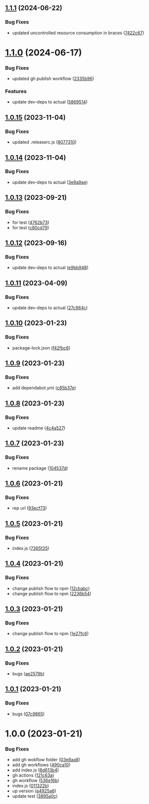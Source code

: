 ## [1.1.1](https://github.com/JS-AK/example-automatic-deploy-js-app-to-npm/compare/v1.1.0...v1.1.1) (2024-06-22)


### Bug Fixes

* updated uncontrolled resource consumption in braces ([7422c67](https://github.com/JS-AK/example-automatic-deploy-js-app-to-npm/commit/7422c677a89cad9fa908f75119b529a8772f35ff))

# [1.1.0](https://github.com/JS-AK/example-automatic-deploy-js-app-to-npm/compare/v1.0.15...v1.1.0) (2024-06-17)


### Bug Fixes

* updated gh publish workflow ([2335b96](https://github.com/JS-AK/example-automatic-deploy-js-app-to-npm/commit/2335b96545dd085dfffec31303d3a584370dbd7f))


### Features

* update dev-deps to actual ([5869514](https://github.com/JS-AK/example-automatic-deploy-js-app-to-npm/commit/5869514f2e9f5b6489dd9fe75fca12ac97c1d299))

## [1.0.15](https://github.com/JS-AK/example-automatic-deploy-js-app-to-npm/compare/v1.0.14...v1.0.15) (2023-11-04)


### Bug Fixes

* updated .releaserc.js ([8077310](https://github.com/JS-AK/example-automatic-deploy-js-app-to-npm/commit/8077310ba28fbd6e0189fac6b8d5f77022d07b4f))

## [1.0.14](https://github.com/JS-AK/example-automatic-deploy-js-app-to-npm/compare/v1.0.13...v1.0.14) (2023-11-04)


### Bug Fixes

* update dev-deps to actual ([3e9a9ae](https://github.com/JS-AK/example-automatic-deploy-js-app-to-npm/commit/3e9a9ae35a219c0525c7519e3590895654428b82))

## [1.0.13](https://github.com/JS-AK/example-automatic-deploy-js-app-to-npm/compare/v1.0.12...v1.0.13) (2023-09-21)


### Bug Fixes

* for test ([4762b73](https://github.com/JS-AK/example-automatic-deploy-js-app-to-npm/commit/4762b730247dd61d18a5cc845b9fb03750a9599e))
* for test ([c80cd79](https://github.com/JS-AK/example-automatic-deploy-js-app-to-npm/commit/c80cd79462a719845b651aef8e9f7dc52b5b8c92))

## [1.0.12](https://github.com/JS-AK/example-automatic-deploy-js-app-to-npm/compare/v1.0.11...v1.0.12) (2023-09-16)


### Bug Fixes

* update dev-deps to actual ([e9bb948](https://github.com/JS-AK/example-automatic-deploy-js-app-to-npm/commit/e9bb948752497ed91acab2bed54c924a98bcfa2e))

## [1.0.11](https://github.com/JS-AK/example-automatic-deploy-js-app-to-npm/compare/v1.0.10...v1.0.11) (2023-04-09)


### Bug Fixes

* update dev-deps to actual ([27c964c](https://github.com/JS-AK/example-automatic-deploy-js-app-to-npm/commit/27c964ca7757c77d7eaaecfaf545a62522cd59bc))

## [1.0.10](https://github.com/JS-AK/example-automatic-deploy-js-app-to-npm/compare/v1.0.9...v1.0.10) (2023-01-23)


### Bug Fixes

* package-lock.json ([f42fbc6](https://github.com/JS-AK/example-automatic-deploy-js-app-to-npm/commit/f42fbc605d28a08695ed8c8d175d6f1ebd627de5))

## [1.0.9](https://github.com/JS-AK/example-automatic-deploy-js-app-to-npm/compare/v1.0.8...v1.0.9) (2023-01-23)


### Bug Fixes

* add dependabot.yml ([c85b37e](https://github.com/JS-AK/example-automatic-deploy-js-app-to-npm/commit/c85b37e9b53a224e3cb05920cd147d8efaa4a13a))

## [1.0.8](https://github.com/JS-AK/example-automatic-deploy-js-app-to-npm/compare/v1.0.7...v1.0.8) (2023-01-23)


### Bug Fixes

* update readme ([4c4a527](https://github.com/JS-AK/example-automatic-deploy-js-app-to-npm/commit/4c4a527372896ffa2556b4ea4f5e7f6c3b1241e9))

## [1.0.7](https://github.com/JS-AK/example-automatic-deploy-js-app-to-npm/compare/v1.0.6...v1.0.7) (2023-01-23)


### Bug Fixes

* rename package ([104537d](https://github.com/JS-AK/example-automatic-deploy-js-app-to-npm/commit/104537d494ee19e54563ac6d46c5466465a7a8af))

## [1.0.6](https://github.com/JS-AK/test-dep-42/compare/v1.0.5...v1.0.6) (2023-01-21)


### Bug Fixes

* rep url ([93ecf73](https://github.com/JS-AK/test-dep-42/commit/93ecf730abf10c121611c0cb8c08f3cc4975e8b3))

## [1.0.5](https://github.com/JS-AK/test-dep/compare/v1.0.4...v1.0.5) (2023-01-21)


### Bug Fixes

* index.js ([7365f25](https://github.com/JS-AK/test-dep/commit/7365f25cd5046a8c82f81db2e07e1693ad917d95))

## [1.0.4](https://github.com/JS-AK/test-dep/compare/v1.0.3...v1.0.4) (2023-01-21)


### Bug Fixes

* change publish flow to npm ([12cbabc](https://github.com/JS-AK/test-dep/commit/12cbabc4e2c89a105a2c57f446eb5fd839ed5276))
* change publish flow to npm ([2236b54](https://github.com/JS-AK/test-dep/commit/2236b54e2642a8ff8351ae3fb95f1fe27e37df3a))

## [1.0.3](https://github.com/JS-AK/test-dep/compare/v1.0.2...v1.0.3) (2023-01-21)


### Bug Fixes

* change publish flow to npm ([1e27fc6](https://github.com/JS-AK/test-dep/commit/1e27fc6572dbe43d953121af658565d127f2b34e))

## [1.0.2](https://github.com/JS-AK/test-dep/compare/v1.0.1...v1.0.2) (2023-01-21)


### Bug Fixes

* bugs ([ae2579b](https://github.com/JS-AK/test-dep/commit/ae2579bbe24b61c32a8ef73f63d2663ead84e99a))

## [1.0.1](https://github.com/JS-AK/test-dep/compare/v1.0.0...v1.0.1) (2023-01-21)


### Bug Fixes

* bugs ([07c9865](https://github.com/JS-AK/test-dep/commit/07c9865faee75d585497a22dac16ac6d7aa805d2))

# 1.0.0 (2023-01-21)


### Bug Fixes

* add gh wokflow folder ([03e8aa8](https://github.com/JS-AK/test-dep/commit/03e8aa8f15f726d2ecd2291fdd7275e93b66ca90))
* add gh workflows ([490ca10](https://github.com/JS-AK/test-dep/commit/490ca105b908dd6f3f92c560edd15494cad9ffb7))
* add index.js ([8d613b4](https://github.com/JS-AK/test-dep/commit/8d613b4763d20e5d0e617e0f214ce93dd90c01be))
* gh actions ([121c63a](https://github.com/JS-AK/test-dep/commit/121c63a13d816340e57b162746684de23db47c41))
* gh workflow ([536e16b](https://github.com/JS-AK/test-dep/commit/536e16bd86b581a3927d959b09a112c3fd19524c))
* index.js ([011322b](https://github.com/JS-AK/test-dep/commit/011322b486ac0d297804a9723b602ae859cb97bb))
* up version ([e4925a6](https://github.com/JS-AK/test-dep/commit/e4925a6f191026f22042cfce3bb5365364ade70c))
* update test ([3895a0c](https://github.com/JS-AK/test-dep/commit/3895a0ce483ebf368f876475ecc38a1200000c60))

